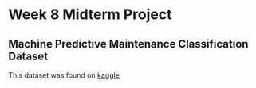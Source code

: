 # Week 8 Midterm Project

## Machine Predictive Maintenance Classification Dataset

This dataset was found on [kaggle](https://www.kaggle.com/datasets/shivamb/machine-predictive-maintenance-classification)

